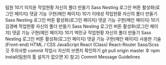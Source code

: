 팀원
10기 이지윤
작업현황
자신의 폴더 만들기
Sass Nesting
로그인 버튼 활성화(로그인 페이지)
댓글 기능 구현(메인 페이지)
10기 이태성
작업현황
자신의 폴더 만들기
Sass Nesting
로그인 버튼 활성화(로그인 페이지)
댓글 기능 구현(메인 페이지)
10기 김경배
작업현황
자신의 폴더 만들기
Sass Nesting
로그인 버튼 활성화(로그인 페이지)
댓글 기능 구현(메인 페이지)
10기 박민규
작업현황
자신의 폴더 만들기
Sass Nesting
로그인 버튼 활성화(로그인 페이지)
댓글 기능 구현(메인 페이지)
사용한 기술(Front-end)
HTML / CSS
JavaScript
React (Class)
React-Router
Sass/Scss
깃 주의사항
commit 작업시 자신의 브랜치 확인하기
git pull origin master 후 npm install(팀원의 툴 설치가 없으면 X)
참고) Commit Message Guidelines
